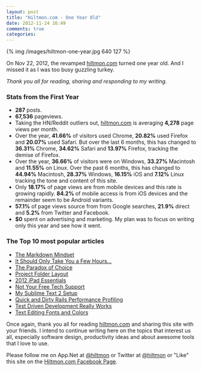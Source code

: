 ```yaml
---
layout: post
title: "Hiltmon.com - One Year Old"
date: 2012-11-24 16:49
comments: true
categories: 
---
```


{% img /images/hiltmon-one-year.jpg 640 127 %}

On Nov 22, 2012, the revamped [hiltmon.com](http://hiltmon.com) turned one year old. And I missed it as I was too busy guzzling turkey.

*Thank you all for reading, sharing and responding to my writing.*

### Stats from the First Year

* **287** posts.
* **67,536** pageviews.
* Taking the HN/Reddit outliers out, [hiltmon.com](http://hiltmon.com) is averaging **4,278** page views per month.
* Over the year, **41.66%** of visitors used Chrome, **20.82%** used Firefox and **20.07%** used Safari. But over the last 6 months, this has changed to **36.31%** Chrome, **34.62%** Safari and **13.97%** Firefox, tracking the demise of Firefox.
* Over the year, **36.66%** of visitors were on Windows, **33.27%** Macintosh and **11.55%** on Linux. Over the past 6 months, this has changed to **44.94%** Macintosh, **28.37%** Windows, **16.15%** iOS and **7.12%** Linux tracking the tone and content of this site.
* Only **18.17%** of page views are from mobile devices and this rate is growing rapidly. **84.2%** of mobile access is from iOS devices and the remainder seem to be Android variants.
* **57.1%** of page views source from from Google searches, **21.9%** direct and **5.2%** from Twitter and Facebook.
* **$0** spent on advertising and marketing. My plan was to focus on writing only this year and see how it went.

### The Top 10 most popular articles

* [The Markdown Mindset](http://hiltmon.com/blog/2012/02/20/the-markdown-mindset/)
* [It Should Only Take You a Few Hours...](http://hiltmon.com/blog/2012/01/11/it-should-only-take-you-a-few-hours-dot-dot-dot/)
* [The Paradox of Choice](http://hiltmon.com/blog/2012/02/01/the-paradox-of-choice/)
* [Project Folder Layout](http://hiltmon.com/blog/2012/06/30/project-folder-layout/)
* [2012 iPad Essentials](http://hiltmon.com/blog/2012/03/17/2012-ipad-essentials/)
* [Not Your Free Tech Support](http://hiltmon.com/blog/2012/03/13/not-your-free-tech-support/)
* [My Sublime Text 2 Setup](http://hiltmon.com/blog/2012/08/14/my-sublime-text-2-setup/)
* [Quick and Dirty Rails Performance Profiling](http://hiltmon.com/blog/2012/02/27/quick-and-dirty-rails-performance-profiling/)
* [Test Driven Development Really Works](http://hiltmon.com/blog/2012/01/26/test-driven-development-really-works/)
* [Text Editing Fonts and Colors](http://hiltmon.com/blog/2012/02/23/text-editing-fonts-and-colors/)

Once again, thank you all for reading [hiltmon.com](http://hiltmon.com) and sharing this site with your friends.  I intend to continue writing here on the topics that interest us all, especially software design, productivity ideas and about awesome tools that I love to use.

Please follow me on App.Net at [@hiltmon](http://alpha.app.net/hiltmon) or Twitter at [@hiltmon](http://twitter.com/hiltmon) or  "Like" this site on the [Hiltmon.com Facebook Page](http://www.facebook.com/hiltmoncom).
